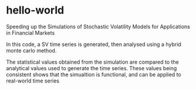 # hello-world

Speeding up the Simulations of Stochastic Volatility Models for Applications in Financial Markets

In this code, a SV time series is generated, then analysed using a hybrid monte carlo method.

The statistical values obtained from the simulation are compared to the analytical values used to generate the time series.
These values being consistent shows that the simualtion is functional, and can be applied to real-world time series
